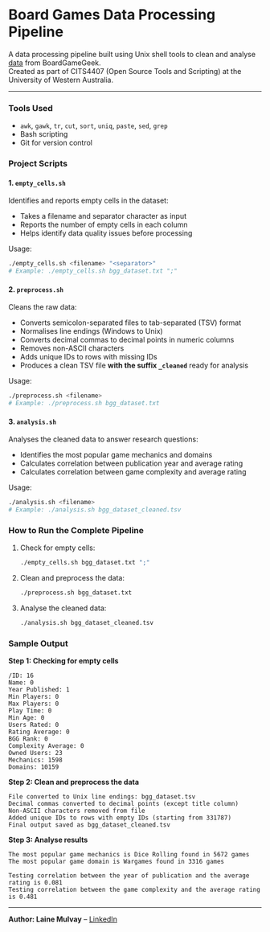 # Board Games Data Processing Pipeline

A data processing pipeline built using Unix shell tools to clean and analyse [data](https://www.kaggle.com/datasets/andrewmvd/board-games) from BoardGameGeek.  
Created as part of CITS4407 (Open Source Tools and Scripting) at the University of Western Australia.

---
### Tools Used
- `awk`, `gawk`, `tr`, `cut`, `sort`, `uniq`, `paste`, `sed`, `grep`
- Bash scripting
- Git for version control

### Project Scripts

#### 1. `empty_cells.sh`
Identifies and reports empty cells in the dataset:
- Takes a filename and separator character as input
- Reports the number of empty cells in each column
- Helps identify data quality issues before processing

Usage:
```bash
./empty_cells.sh <filename> "<separator>"
# Example: ./empty_cells.sh bgg_dataset.txt ";"
```

#### 2. `preprocess.sh`
Cleans the raw data:
- Converts semicolon-separated files to tab-separated (TSV) format
- Normalises line endings (Windows to Unix)
- Converts decimal commas to decimal points in numeric columns
- Removes non-ASCII characters
- Adds unique IDs to rows with missing IDs
- Produces a clean TSV file **with the suffix `_cleaned`** ready for analysis

Usage:
```bash
./preprocess.sh <filename>
# Example: ./preprocess.sh bgg_dataset.txt
```

#### 3. `analysis.sh`
Analyses the cleaned data to answer research questions:
- Identifies the most popular game mechanics and domains
- Calculates correlation between publication year and average rating
- Calculates correlation between game complexity and average rating

Usage:
```bash
./analysis.sh <filename>
# Example: ./analysis.sh bgg_dataset_cleaned.tsv
```

### How to Run the Complete Pipeline

1. Check for empty cells:
   ```bash
   ./empty_cells.sh bgg_dataset.txt ";"
   ```

2. Clean and preprocess the data:
   ```bash
   ./preprocess.sh bgg_dataset.txt
   ```

3. Analyse the cleaned data:
   ```bash
   ./analysis.sh bgg_dataset_cleaned.tsv
   ```

### Sample Output

**Step 1: Checking for empty cells**
```
/ID: 16
Name: 0
Year Published: 1
Min Players: 0
Max Players: 0
Play Time: 0
Min Age: 0
Users Rated: 0
Rating Average: 0
BGG Rank: 0
Complexity Average: 0
Owned Users: 23
Mechanics: 1598
Domains: 10159
```

**Step 2: Clean and preprocess the data**
```
File converted to Unix line endings: bgg_dataset.tsv
Decimal commas converted to decimal points (except title column)
Non-ASCII characters removed from file
Added unique IDs to rows with empty IDs (starting from 331787)
Final output saved as bgg_dataset_cleaned.tsv
```

**Step 3: Analyse results**
```
The most popular game mechanics is Dice Rolling found in 5672 games
The most popular game domain is Wargames found in 3316 games

Testing correlation between the year of publication and the average rating is 0.081
Testing correlation between the game complexity and the average rating is 0.481
```

---
**Author: Laine Mulvay**  – [LinkedIn](https://www.linkedin.com/in/lainemulvay/)